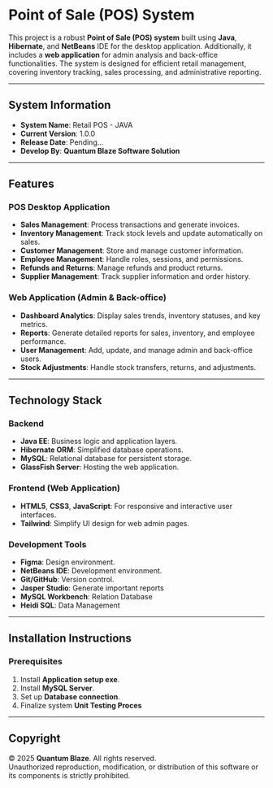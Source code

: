 # Point of Sale (POS) System

This project is a robust **Point of Sale (POS) system** built using **Java**, **Hibernate**, and **NetBeans** IDE for the desktop application. Additionally, it includes a **web application** for admin analysis and back-office functionalities. The system is designed for efficient retail management, covering inventory tracking, sales processing, and administrative reporting.

---

## System Information

- **System Name**: Retail POS - JAVA
- **Current Version**: 1.0.0  
- **Release Date**: Pending...
- **Develop By**: **Quantum Blaze Software Solution**  

---

## Features

### POS Desktop Application
- **Sales Management**: Process transactions and generate invoices.
- **Inventory Management**: Track stock levels and update automatically on sales.
- **Customer Management**: Store and manage customer information.
- **Employee Management**: Handle roles, sessions, and permissions.
- **Refunds and Returns**: Manage refunds and product returns.
- **Supplier Management**: Track supplier information and order history.

### Web Application (Admin & Back-office)
- **Dashboard Analytics**: Display sales trends, inventory statuses, and key metrics.
- **Reports**: Generate detailed reports for sales, inventory, and employee performance.
- **User Management**: Add, update, and manage admin and back-office users.
- **Stock Adjustments**: Handle stock transfers, returns, and adjustments.

---

## Technology Stack

### Backend
- **Java EE**: Business logic and application layers.
- **Hibernate ORM**: Simplified database operations.
- **MySQL**: Relational database for persistent storage.
- **GlassFish Server**: Hosting the web application.

### Frontend (Web Application)
- **HTML5**, **CSS3**, **JavaScript**: For responsive and interactive user interfaces.
- **Tailwind**: Simplify UI design for web admin pages.

### Development Tools
- **Figma**: Design environment.
- **NetBeans IDE**: Development environment.
- **Git/GitHub**: Version control.
- **Jasper Studio**: Generate important reports
- **MySQL Workbench**: Relation Database
- **Heidi SQL**: Data Management


---

## Installation Instructions

### Prerequisites
1. Install **Application setup exe**.
2. Install **MySQL Server**.
3. Set up **Database connection**.
4. Finalize system **Unit Testing Proces**

---

## Copyright

© 2025 **Quantum Blaze**. All rights reserved.  
Unauthorized reproduction, modification, or distribution of this software or its components is strictly prohibited.